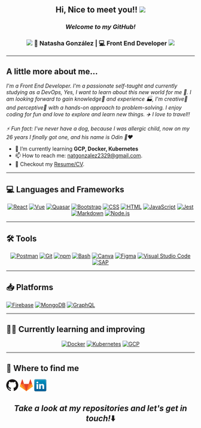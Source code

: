 <h2 align="center"> Hi, Nice to meet you!! <img src="https://media.giphy.com/media/hvRJCLFzcasrR4ia7z/giphy.gif" width="25px"></h2>

<h3 align="center"><i>Welcome to my GitHub!</i></h3>

<div align="center">
<h3><img src="https://media.giphy.com/media/WUlplcMpOCEmTGBtBW/giphy.gif" width="30"> 🙎 Natasha González | 💻 Front End Developer <img src="https://media.giphy.com/media/WUlplcMpOCEmTGBtBW/giphy.gif" width="30"> </h3>
</div>

-------

## A little more about me... 

<i>
  I'm a Front End Developer. I'm a passionate self-taught and currently studying as a DevOps, Yes, I want to learn about this new world for me 🧐. I am looking forward to gain knowledge🧠 and experience 🏭, I'm creative🎨 and perceptive🔭 with a hands-on approach to problem-solving. I enjoy coding for fun and love to explore and learn new things. ✈️ I love to travel!!
  
  ⚡ Fun fact: I've never have a dog, because I was allergic child, now on my 26 years I finally got one, and his name is Odin 🐶❤️
</i>
 

* 🌱 I’m currently learning **GCP, Docker, Kubernetes**
* 📫 How to reach me: [natgonzalez2329@gmail.com](mailto:natgonzalez2329@gmail.com).
* 📝 Checkout my [Resume/CV](https://documentcloud.adobe.com/link/review?uri=urn:aaid:scds:US:ee5e55dc-f069-4075-ba88-3d08f94e9c1b).

-------


## 💻 **Languages and Frameworks**

<p align="center">
   <a href="#"><img alt="React" src="https://img.shields.io/badge/React-20232a.svg?logo=react&logoColor=%2361DAFB"></a>
   <a href="#"><img alt="Vue" src="https://img.shields.io/badge/Vue.js-35495E?style=for-the-badge&logo=vue.js&logoColor=4FC08D"></a>
    <a href="#"><img alt="Quasar" src="https://img.shields.io/badge/Quasar-16B7FB?style=for-the-badge&logo=quasar&logoColor=black"></a>
    <a href="#"><img alt="Bootstrap" src="https://img.shields.io/badge/Bootstrap-7952B3.svg?logo=bootstrap&logoColor=white"></a>
    <a href="https://github.com/search?q=user%3ADenverCoder1+language%3Acss"><img alt="CSS" src="https://img.shields.io/badge/CSS-1572B6.svg?logo=css3&logoColor=white"></a>
    <a href="https://github.com/search?q=user%3ADenverCoder1+language%3Ahtml"><img alt="HTML" src="https://img.shields.io/badge/HTML-E34F26.svg?logo=html5&logoColor=white"></a>
    <a href="https://github.com/search?q=user%3ADenverCoder1+language%3Ajavascript"><img alt="JavaScript" src="https://img.shields.io/badge/JavaScript-F7DF1E.svg?logo=javascript&logoColor=black"></a>
    <a href="#"><img alt="Jest" src="https://img.shields.io/badge/Jest-C21325.svg?logo=jest&logoColor=white"></a>
    <a href="https://github.com/search?q=user%3ADenverCoder1+language%3Amarkdown"><img alt="Markdown" src="https://img.shields.io/badge/Markdown-000000.svg?logo=markdown&logoColor=white"></a>
    <a href="https://github.com/search?q=user%3ADenverCoder1+language%3Ajavascript"><img alt="Node.js" src="https://img.shields.io/badge/Node.js-43853D.svg?logo=node.js&logoColor=white"></a>
</p>

-------
## 🛠️ **Tools**

<p align="center"> 
    <a href="#"><img alt="Postman" src="https://img.shields.io/badge/Postman-FF6C37?logo=postman&logoColor=white"></a>
    <a href="#"><img alt="Git" src="https://img.shields.io/badge/Git-F05033.svg?logo=git&logoColor=white"></a>
    <a href="#"><img alt="npm" src="https://img.shields.io/badge/npm-white.svg?logo=npm&logoColor=red"></a>
    <a href="https://github.com/search?q=user%3ADenverCoder1+language%3Abash"><img alt="Bash" src="https://img.shields.io/badge/Bash-121011.svg?logo=gnu-bash&logoColor=white"></a>
    <a href="https://github.com/search?q=user%3ADenverCoder1+language%3Acss"><img alt="Canva" src="https://img.shields.io/badge/Canva-282C34?logo=canva&logoColor=00c4cc"></a>
    <a href="#"><img alt="Figma" src="https://img.shields.io/badge/Figma-282C34?logo=figma&logoColor=white"></a> 
    <a href="#"><img alt="Visual Studio Code" src="https://img.shields.io/badge/Visual%20Studio%20Code-0078d7.svg?logo=visual-studio-code&logoColor=white"></a>
    <a href="#"><img alt="SAP" src="https://img.shields.io/badge/SAP-0FAAFF?style=for-the-badge&logo=sap&logoColor=white"></a>    
</p>

-------

## 📥 **Platforms**

<a href="#"><img alt="Firebase" src="https://img.shields.io/badge/Firebase-282C34?logo=firebase&logoColor=FFCA28"></a>
<a href="#"><img alt="MongoDB" src ="https://img.shields.io/badge/MongoDB-4ea94b.svg?logo=mongodb&logoColor=white"></a>
<a href="#"><img alt="GraphQL" src ="https://img.shields.io/badge/-GraphQL-E10098?style=for-the-badge&logo=graphql&logoColor=white"></a>

-------
## 👩‍💻 **Currently learning and improving**

<p align="center"> 
    <a href="#"><img alt="Docker" src="https://img.shields.io/badge/Docker-282C34?logo=docker&logoColor=blue"></a>
    <a href="#"><img alt="Kubernetes" src="https://img.shields.io/badge/kubernetes-%23326ce5.svg?style=for-the-badge&logo=kubernetes&logoColor=white"></a>
    <a href="#"><img alt="GCP" src="https://img.shields.io/badge/Google_Cloud-4285F4?style=for-the-badge&logo=google-cloud&logoColor=white"></a>
</p>


-------
## 🔗 **Where to find me**

[![GitHub](icons/github.png)](https://github.com/natgonzalez2329)
[![GitLab](icons/gitlab.png)](https://gitlab.com/natgonzalez2329)
[![LinkedIn](icons/linkedin.png)](https://www.linkedin.com/in/natgonzalez2329/)



<h2 align="center"><i>Take a look at my repositories and let's get in touch!</i>⬇️</h2>
